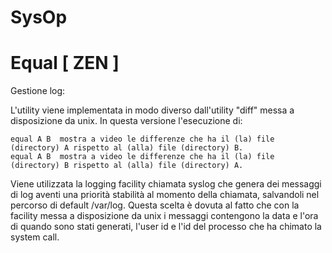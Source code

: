 SysOp
=====


Equal [ ZEN ]
=====


Gestione log:


L'utility viene implementata in modo diverso dall'utility "diff" messa a disposizione da unix.
In questa versione l'esecuzione di:

	equal A B  mostra a video le differenze che ha il (la) file (directory) A rispetto al (alla) file (directory) B.
	equal A B  mostra a video le differenze che ha il (la) file (directory) B rispetto al (alla) file (directory) A.

Viene utilizzata la logging facility chiamata syslog che genera dei messaggi di log aventi una priorità stabilità al momento della chiamata, salvandoli nel percorso di default /var/log.
Questa scelta è dovuta al fatto che con la facility messa a disposizione da unix i messaggi contengono la data e l'ora di quando sono stati generati, l'user id e l'id del processo che ha chimato la system call.
